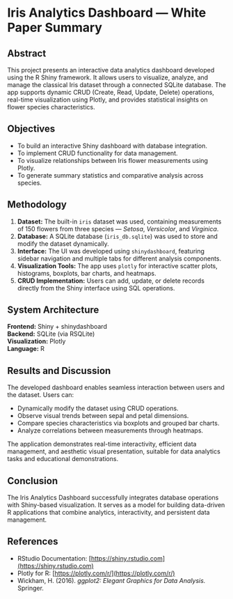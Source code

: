 # Iris Analytics Dashboard — White Paper Summary

## Abstract
This project presents an interactive data analytics dashboard developed using the R Shiny framework. It allows users to visualize, analyze, and manage the classical Iris dataset through a connected SQLite database. The app supports dynamic CRUD (Create, Read, Update, Delete) operations, real-time visualization using Plotly, and provides statistical insights on flower species characteristics.

## Objectives
- To build an interactive Shiny dashboard with database integration.
- To implement CRUD functionality for data management.
- To visualize relationships between Iris flower measurements using Plotly.
- To generate summary statistics and comparative analysis across species.

## Methodology
1. **Dataset:** The built-in `iris` dataset was used, containing measurements of 150 flowers from three species — *Setosa*, *Versicolor*, and *Virginica*.
2. **Database:** A SQLite database (`iris_db.sqlite`) was used to store and modify the dataset dynamically.
3. **Interface:** The UI was developed using `shinydashboard`, featuring sidebar navigation and multiple tabs for different analysis components.
4. **Visualization Tools:** The app uses `plotly` for interactive scatter plots, histograms, boxplots, bar charts, and heatmaps.
5. **CRUD Implementation:** Users can add, update, or delete records directly from the Shiny interface using SQL operations.

## System Architecture
**Frontend:** Shiny + shinydashboard  
**Backend:** SQLite (via RSQLite)  
**Visualization:** Plotly  
**Language:** R  

## Results and Discussion
The developed dashboard enables seamless interaction between users and the dataset. Users can:
- Dynamically modify the dataset using CRUD operations.
- Observe visual trends between sepal and petal dimensions.
- Compare species characteristics via boxplots and grouped bar charts.
- Analyze correlations between measurements through heatmaps.

The application demonstrates real-time interactivity, efficient data management, and aesthetic visual presentation, suitable for data analytics tasks and educational demonstrations.

## Conclusion
The Iris Analytics Dashboard successfully integrates database operations with Shiny-based visualization. It serves as a model for building data-driven R applications that combine analytics, interactivity, and persistent data management.

## References
- RStudio Documentation: [https://shiny.rstudio.com](https://shiny.rstudio.com)
- Plotly for R: [https://plotly.com/r/](https://plotly.com/r/)
- Wickham, H. (2016). *ggplot2: Elegant Graphics for Data Analysis.* Springer.

